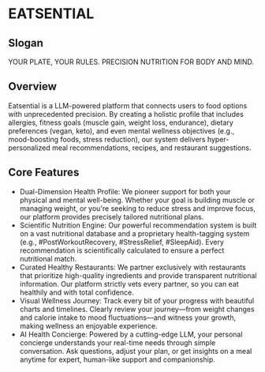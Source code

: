 # EATSENTIAL

## Slogan

YOUR PLATE, YOUR RULES. PRECISION NUTRITION FOR BODY AND MIND.

## Overview

Eatsential is a LLM-powered platform that connects users to food options with unprecedented precision. By creating a holistic profile that
includes allergies, fitness goals (muscle gain, weight loss, endurance), dietary preferences (vegan, keto), and even mental wellness
objectives (e.g., mood-boosting foods, stress reduction), our system delivers hyper-personalized meal recommendations, recipes, and
restaurant suggestions.

## Core Features

- Dual-Dimension Health Profile: We pioneer support for both your physical and mental well-being. Whether your goal is building muscle or managing weight, or you're seeking to reduce stress and improve focus, our platform provides precisely tailored nutritional plans.
- Scientific Nutrition Engine: Our powerful recommendation system is built on a vast nutritional database and a proprietary health-tagging system (e.g., #PostWorkoutRecovery, #StressRelief, #SleepAid). Every recommendation is scientifically calculated to ensure a perfect nutritional match.
- Curated Healthy Restaurants: We partner exclusively with restaurants that prioritize high-quality ingredients and provide transparent nutritional information. Our platform strictly vets every partner, so you can eat healthily and with total confidence.
- Visual Wellness Journey: Track every bit of your progress with beautiful charts and timelines. Clearly review your journey—from weight changes and calorie intake to mood fluctuations—and witness your growth, making wellness an enjoyable experience.
- AI Health Concierge: Powered by a cutting-edge LLM, your personal concierge understands your real-time needs through simple conversation. Ask questions, adjust your plan, or get insights on a meal anytime for expert, human-like support and companionship.

